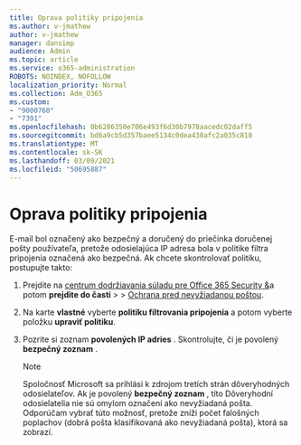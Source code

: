 ```yaml
---
title: Oprava politiky pripojenia
ms.author: v-jmathew
author: v-jmathew
manager: dansimp
audience: Admin
ms.topic: article
ms.service: o365-administration
ROBOTS: NOINDEX, NOFOLLOW
localization_priority: Normal
ms.collection: Adm_O365
ms.custom:
- "9000760"
- "7391"
ms.openlocfilehash: 0b6286350e706e493f6d30b7978aacedc02daff5
ms.sourcegitcommit: bd6a9cb5d357baee5134c0dea430afc2a035c810
ms.translationtype: MT
ms.contentlocale: sk-SK
ms.lasthandoff: 03/09/2021
ms.locfileid: "50695887"
---
```

# <a name="fix-connection-policy"></a>Oprava politiky pripojenia

E-mail bol označený ako bezpečný a doručený do priečinka doručenej pošty používateľa, pretože odosielajúca IP adresa bola v politike filtra pripojenia označená ako bezpečná. Ak chcete skontrolovať politiku, postupujte takto:

1. Prejdite na [centrum dodržiavania súladu pre Office 365 Security &](https://go.microsoft.com/fwlink/p/?linkid=2077143)a potom **prejdite do časti**  >    >  [Ochrana pred nevyžiadanou poštou](https://go.microsoft.com/fwlink/?linkid=2101518).
2. Na karte **vlastné** vyberte **politiku filtrovania pripojenia** a potom vyberte položku **upraviť politiku**.
3. Pozrite si zoznam **povolených IP adries** . Skontrolujte, či je povolený **bezpečný zoznam** .

    > [!NOTE]
    > Spoločnosť Microsoft sa prihlási k zdrojom tretích strán dôveryhodných odosielateľov. Ak je povolený **bezpečný zoznam** , títo Dôveryhodní odosielatelia nie sú omylom označení ako nevyžiadaná pošta. Odporúčam vybrať túto možnosť, pretože zníži počet falošných poplachov (dobrá pošta klasifikovaná ako nevyžiadaná pošta), ktorá sa zobrazí.
